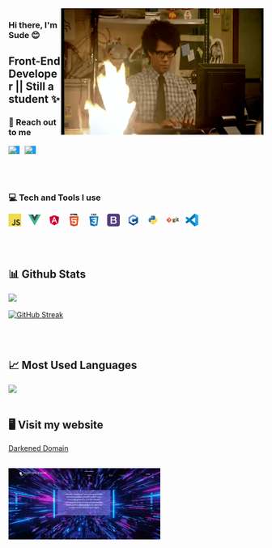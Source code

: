 <img src="giphy.gif" align="right" width="400" height="250">

### Hi there, I'm Sude :blush: 

## Front-End Developer || Still a student ✨


### :envelope_with_arrow: Reach out to me 

[<img width="22" src="https://unpkg.com/simple-icons@v8/icons/twitter.svg" align="left" style="background-color: #1D9BF0; margin-right: 10px" />][twitter]

[<img width="22" src="https://unpkg.com/simple-icons@v8/icons/linkedin.svg" align="left" style="background-color: #1D9BF0;" />][linkedin]
</br>
</br>
</br>
</br>

### :computer: Tech and Tools I use
<img src="https://raw.githubusercontent.com/github/explore/80688e429a7d4ef2fca1e82350fe8e3517d3494d/topics/javascript/javascript.png" width="25" height="25" style="margin-right: 10px" >  <img src="https://raw.githubusercontent.com/github/explore/80688e429a7d4ef2fca1e82350fe8e3517d3494d/topics/vue/vue.png" width="25" height="25" style="margin-right: 10px" >  <img src="https://raw.githubusercontent.com/github/explore/80688e429a7d4ef2fca1e82350fe8e3517d3494d/topics/angular/angular.png" width="25" height="25" style="margin-right: 10px" >  <img src="https://raw.githubusercontent.com/github/explore/80688e429a7d4ef2fca1e82350fe8e3517d3494d/topics/html/html.png" width="25" height="25" style="margin-right: 10px" >  <img src="https://raw.githubusercontent.com/github/explore/80688e429a7d4ef2fca1e82350fe8e3517d3494d/topics/css/css.png" width="25" height="25" style="margin-right: 10px" >  <img src="https://raw.githubusercontent.com/github/explore/80688e429a7d4ef2fca1e82350fe8e3517d3494d/topics/bootstrap/bootstrap.png" width="25" height="25" style="margin-right: 10px" >  <img src="https://raw.githubusercontent.com/github/explore/f3e22f0dca2be955676bc70d6214b95b13354ee8/topics/c/c.png" width="25" height="25" style="margin-right: 10px" >  <img src="https://raw.githubusercontent.com/github/explore/bbd48b997e8d0bef63f676eca4da5e1f76487b56/topics/python/python.png" width="25" height="25" style="margin-right: 10px" > <img src="https://raw.githubusercontent.com/github/explore/f3e22f0dca2be955676bc70d6214b95b13354ee8/topics/git/git.png" width="25" height="25" style="margin-right: 10px" >  <img src="https://raw.githubusercontent.com/github/explore/bbd48b997e8d0bef63f676eca4da5e1f76487b56/topics/visual-studio-code/visual-studio-code.png" width="25" height="25" style="margin-right: 10px" > 

</br>
<br>

## :bar_chart: Github Stats
<img src="https://github-readme-stats.vercel.app/api?username=sude-go&theme=midnight-purple&show_icons=true">

[![GitHub Streak](https://streak-stats.demolab.com/?user=sude-go)](https://git.io/streak-stats)

<br><br>
## :chart_with_upwards_trend: Most Used Languages
<img src="https://github-readme-stats.vercel.app/api/top-langs/?username=sude-go&layout=compact"><br><br>

## :desktop_computer: Visit my website
[Darkened Domain]<br><br>

[<img src="Darkenedomain.png" width="300px">][Darkened Domain]
<br>
<br>


[twitter]: https://twitter.com/mSudegk
[linkedin]: https://www.linkedin.com/in/sude-g%C3%B6k-2189a9219/?locale=en_US
[Darkened Domain]: https://www.darkenedomain.com/


